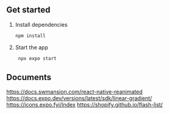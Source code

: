 ## Get started

1. Install dependencies

   ```bash
   npm install
   ```

2. Start the app

   ```bash
    npx expo start
   ```
## Documents
https://docs.swmansion.com/react-native-reanimated
https://docs.expo.dev/versions/latest/sdk/linear-gradient/
https://icons.expo.fyi/Index
https://shopify.github.io/flash-list/